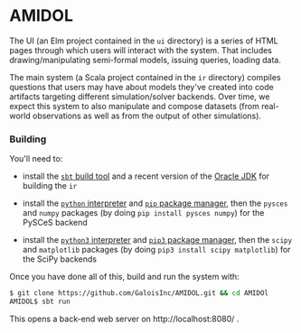 # AMIDOL

The UI (an Elm project contained in the `ui` directory) is a series of
HTML pages through which users will interact with the system. That includes
drawing/manipulating semi-formal models, issuing queries, loading data.

The main system (a Scala project contained in the `ir` directory) compiles
questions that users may have about models they've created into code artifacts
targeting different simulation/solver backends. Over time, we expect this
system to also manipulate and compose datasets (from real-world observations
as well as from the output of other simulations).

### Building

You'll need to:

  * install the [`sbt` build tool][1] and a recent version of the
    [Oracle JDK][2] for building the `ir`

  * install the [`python` interpreter][3] and [`pip` package manager][4],
    then the `pysces` and `numpy` packages (by doing
    `pip install pysces numpy`) for the PySCeS backend

  * install the [`python3` interpreter][3] and [`pip3` package manager][4],
    then the `scipy` and `matplotlib` packages (by doing
    `pip3 install scipy matplotlib`) for the SciPy backends

Once you have done all of this, build and run the system with: 

```sh
$ git clone https://github.com/GaloisInc/AMIDOL.git && cd AMIDOl
AMIDOL$ sbt run 
```

This opens a back-end web server on http://localhost:8080/ . 

[0]: https://guide.elm-lang.org/install.html
[1]: https://www.scala-sbt.org/download.html
[2]: http://www.oracle.com/technetwork/java/javase/downloads/index.html
[3]: https://www.python.org/downloads/
[4]: https://pip.pypa.io/en/stable/installing/
